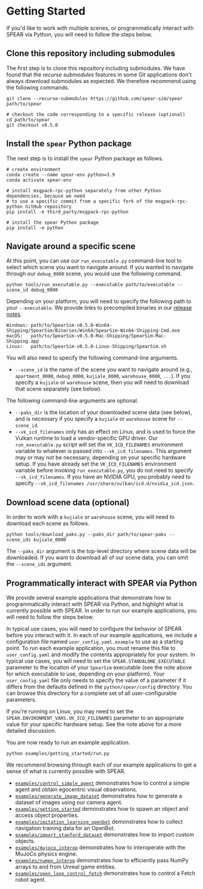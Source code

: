 # Getting Started

If you'd like to work with multiple scenes, or programmatically interact with SPEAR via Python, you will need to follow the steps below.

## Clone this repository including submodules

The first step is to clone this repository including submodules. We have found that the _recurse submodules_ features in some Git applications don't always download submodules as expected. We therefore recommend using the following commands.

```console
git clone --recurse-submodules https://github.com/spear-sim/spear path/to/spear

# checkout the code corresponding to a specific release (optional)
cd path/to/spear
git checkout v0.5.0
```

## Install the `spear` Python package

The next step is to install the `spear` Python package as follows.

```console
# create environment
conda create --name spear-env python=3.9
conda activate spear-env

# install msgpack-rpc-python separately from other Python dependencies, because we need
# to use a specific commit from a specific fork of the msgpack-rpc-python GitHub repository
pip install -e third_party/msgpack-rpc-python

# install the spear Python package
pip install -e python
```
 
## Navigate around a specific scene

At this point, you can use our `run_executable.py` command-line tool to select which scene you want to navigate around. If you wanted to navigate through our `debug_0000` scene, you would use the following command.

```console
python tools/run_executable.py --executable path/to/executable --scene_id debug_0000
```

Depending on your platform, you will need to specify the following path to your `--executable`. We provide links to precompiled binaries in our [release notes](https://github.com/spear-sim/spear/releases/tag/v0.5.0).

```
Windows: path/to/SpearSim-v0.5.0-Win64-Shipping/SpearSim/Binaries/Win64/SpearSim-Win64-Shipping-Cmd.exe
macOS:   path/to/SpearSim-v0.5.0-Mac-Shipping/SpearSim-Mac-Shipping.app
Linux:   path/to/SpearSim-v0.5.0-Linux-Shipping/SpearSim.sh
```

You will also need to specify the following command-line arguments.

  - `--scene_id` is the name of the scene you want to navigate around (e.g., `apartment_0000`, `debug_0000`, `kujiale_0000`, `warehouse_0000`, `...`). If you specify a `kujiale` or `warehouse` scene, then you will need to download that scene separately (see below).

The following command-line arguments are optional.

  - `--paks_dir` is the location of your downloaded scene data (see below), and is necessary if you specify a `kujiale` or `warehouse` scene for `--scene_id`.
  - `--vk_icd_filenames` only has an effect on Linux, and is used to force the Vulkan runtime to load a vendor-specific GPU driver. Our `run_executable.py` script will set the `VK_ICD_FILENAMES` environment variable to whatever is passed into `--vk_icd_filenames`. This argument may or may not be necessary, depending on your specific hardware setup. If you have already set the `VK_ICD_FILENAMES` environment variable before invoking `run_executable.py`, you do not need to specify `--vk_icd_filenames`. If you have an NVIDIA GPU, you probably need to specify `--vk_icd_filenames /usr/share/vulkan/icd.d/nvidia_icd.json`.

## Download scene data (optional)

In order to work with a `kujiale` or `warehouse` scene, you will need to download each scene as follows.

```console
python tools/download_paks.py --paks_dir path/to/spear-paks --scene_ids kujiale_0000
```

The `--paks_dir` argument is the top-level directory where scene data will be downloaded. If you want to download all of our scene data, you can omit the `--scene_ids` argument.

## Programmatically interact with SPEAR via Python

We provide several example applications that demonstrate how to programmatically interact with SPEAR via Python, and highlight what is currently possible with SPEAR. In order to run our example applications, you will need to follow the steps below.

In typical use cases, you will need to configure the behavior of SPEAR before you interact with it. In each of our example applications, we include a configuration file named `user_config.yaml.example` to use as a starting point. To run each example application, you must rename this file to `user_config.yaml` and modify the contents appropriately for your system. In typical use cases, you will need to set the `SPEAR.STANDALONE_EXECUTABLE` parameter to the location of your `SpearSim` executable (see the note above for which executable to use, depending on your platform). Your `user_config.yaml` file only needs to specify the value of a parameter if it differs from the defaults defined in the `python/spear/config` directory. You can browse this directory for a complete set of all user-configurable parameters.

If you're running on Linux, you may need to set the `SPEAR.ENVIRONMENT_VARS.VK_ICD_FILENAMES` parameter to an appropriate value for your specific hardware setup. See the note above for a more detailed discussion.

You are now ready to run an example application.

```console
python examples/getting_started/run.py
```

We recommend browsing through each of our example applications to get a sense of what is currently possible with SPEAR.
  - [`examples/control_simple_agent`](../examples/control_simple_agent) demonstrates how to control a simple agent and obtain egocentric visual observations.
  - [`examples/generate_image_dataset`](../examples/generate_image_dataset) demonstrates how to generate a dataset of images using our camera agent.
  - [`examples/getting_started`](../examples/getting_started) demonstrates how to spawn an object and access object properties.
  - [`examples/imitation_learning_openbot`](../examples/imitation_learning_openbot) demonstrates how to collect navigation training data for an OpenBot.
  - [`examples/import_stanford_dataset`](../examples/import_stanford_dataset) demonstrates how to import custom objects.
  - [`examples/mujoco_interop`](../examples/mujoco_interop) demonstrates how to interoperate with the MuJoCo physics engine.
  - [`examples/numpy_interop`](../examples/numpy_interop) demonstrates how to efficiently pass NumPy arrays to and from Unreal game entities.
  - [`examples/open_loop_control_fetch`](../examples/open_loop_control_fetch) demonstrates how to control a Fetch robot agent.
